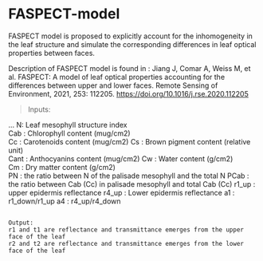 # FASPECT-model
FASPECT model is proposed to explicitly account for the inhomogeneity in the leaf structure and simulate the corresponding differences in leaf optical properties between faces.

Description of FASPECT model is found in : Jiang J, Comar A, Weiss M, et al. FASPECT: A model of leaf optical properties accounting for the differences between upper and lower faces. Remote Sensing of Environment, 2021, 253: 112205. https://doi.org/10.1016/j.rse.2020.112205

> Inputs:

...
N:	            Leaf mesophyll structure index                          
Cab	:        Chlorophyll content (mug/cm2) 	                   
Cc  :          Carotenoids content (mug/cm2)
Cs   :         Brown pigment content (relative unit)               
Cant  :        Anthocyanins content (mug/cm2)
Cw	   :     Water content (g/cm2) 			               
Cm	    :    Dry matter content (g/cm2)	                        
PN       :     the ratio between N  of the palisade mesophyll and the total N 
PCab      :    the ratio between Cab (Cc) in palisade mesophyll and total Cab (Cc)
r1_up      :    upper epidermis reflectance
r4_up       :   Lower epidermis reflectance
a1           :  r1_down/r1_up
a4            : r4_up/r4_down
```

Output:
r1 and t1 are reflectance and transmittance emerges from the upper face of the leaf
r2 and t2 are reflectance and transmittance emerges from the lower face of the leaf
